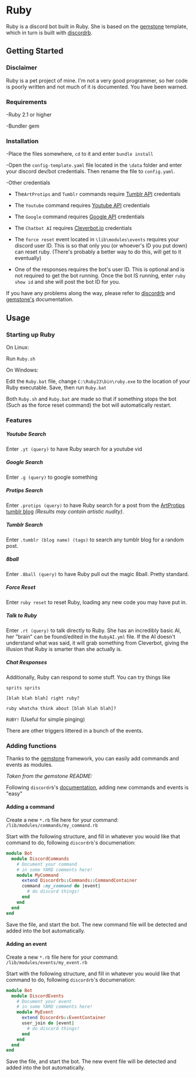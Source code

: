 Ruby
=====
Ruby is a discord bot built in Ruby. She is based on the [gemstone](https://github.com/z64/gemstone) template, which in turn is built with [discordrb](https://github.com/meew0/discordrb).

Getting Started
-----

### Disclaimer
Ruby is a pet project of mine. I'm not a very good programmer, so her code is poorly written and not much of it is documented. You have been warned.

### Requirements
-Ruby 2.1 or higher

-Bundler gem

### Installation
-Place the files somewhere, `cd` to it and enter `bundle install`

-Open the `config-template.yaml` file located in the `\data` folder and enter your discord dev/bot credentials. Then rename the file to `config.yaml`.


-Other credentials

- The`ArtProtips` and `Tumblr` commands require [Tumblr API](https://www.tumblr.com/docs/en/api/v2) credentials

- The `Youtube` command requires [Youtube API](https://developers.google.com/youtube/registering_an_application) credentials

- The `Google` command requires [Google API](https://github.com/wiseleyb/google_custom_search_api#google_api_key) credentials

- The `Chatbot AI` requires [Cleverbot.io](https://cleverbot.io/login) credentials

- The `force reset` event located in `\lib\modules\events` requires your discord user ID. This is so that only you (or whoever's ID you put down) can reset ruby. (There's probably a better way to do this, will get to it eventually)

- One of the responses requires the bot's user ID. This is optional and is not required to get the bot running. Once the bot IS running, enter `ruby show id` and she will post the bot ID for you.

If you have any problems along the way, please refer to [discordrb](https://github.com/meew0/discordrb) and [gemstone's](https://github.com/z64/gemstone) documentation.

Usage
-----
### Starting up Ruby
On Linux:

Run `Ruby.sh`


On Windows:

Edit the `Ruby.bat` file, change `C:\Ruby23\bin\ruby.exe` to the location of your Ruby executable. Save, then run `Ruby.bat`

Both `Ruby.sh` and `Ruby.bat` are made so that if something stops the bot (Such as the force reset command) the bot will automatically restart.

### Features
##### Youtube Search
Enter `.yt (query)` to have Ruby search for a youtube vid

##### Google Search
Enter `.g (query)` to google something

##### Protips Search
Enter `.protips (query)` to have Ruby search for a post from the [ArtProtips tumblr blog](http://www.artprotips.tumblr.com) *(Results may contain artistic nudity)*.

##### Tumblr Search
Enter `.tumblr (blog name) (tags)` to search any tumblr blog for a random post.

##### 8ball
Enter `.8ball (query)` to have Ruby pull out the magic 8ball. Pretty standard.

##### Force Reset
Enter `ruby reset` to reset Ruby, loading any new code you may have put in.

##### Talk to Ruby
Enter `.rt (query)` to talk directly to Ruby. She has an incredibly basic AI, her "brain" can be found/edited in the `RubyAI.yml` file. If the AI doesn't understand what was said, it will grab something from Cleverbot, giving the illusion that Ruby is smarter than she actually is.

##### Chat Responses
Additionally, Ruby can respond to some stuff. You can try things like

`sprits sprits`

`[blah blah blah] right ruby?`

`ruby whatcha think about [blah blah blah]?`

`RUBY!` (Useful for simple pinging)

There are other triggers littered in a bunch of the events.


### Adding functions
Thanks to the [gemstone](https://github.com/z64/gemstone) framework, you can easily add commands and events as modules.

*Taken from the gemstone README:*

Following `discordrb`'s [documentation](http://www.rubydoc.info/gems/discordrb), adding new commands and events is "easy"

#### Adding a command

Create a new `*.rb` file here for your command: `/lib/modules/commands/my_command.rb`

Start with the following structure, and fill in whatever you would like that command to do, following `discordrb`'s documenation:

```ruby
module Bot
  module DiscordCommands
    # Document your command
    # in some YARD comments here!
    module MyCommand
      extend Discordrb::Commands::CommandContainer
      command :my_command do |event|
        # do discord things!
      end
    end
  end
end
```

Save the file, and start the bot. The new command file will be detected and added into the bot automatically.

#### Adding an event

Create a new `*.rb` file here for your command: `/lib/modules/events/my_event.rb`

Start with the following structure, and fill in whatever you would like that command to do, following `discordrb`'s documenation:

```ruby
module Bot
  module DiscordEvents
    # Document your event
    # in some YARD comments here!
    module MyEvent
      extend Discordrb::EventContainer
      user_join do |event|
        # do discord things!
      end
    end
  end
end
```

Save the file, and start the bot. The new event file will be detected and added into the bot automatically.

